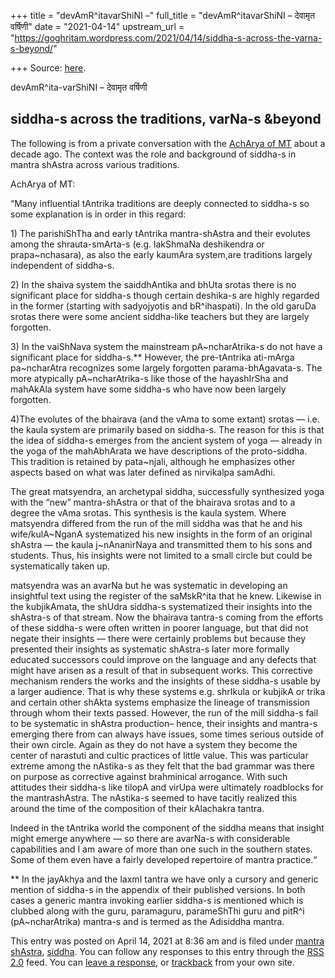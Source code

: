 +++
title = "devAmR^itavarShiNI –"
full_title = "devAmR^itavarShiNI – देवामृत वर्षिणी"
date = "2021-04-14"
upstream_url = "https://goghritam.wordpress.com/2021/04/14/siddha-s-across-the-varna-s-beyond/"

+++
Source: [here](https://goghritam.wordpress.com/2021/04/14/siddha-s-across-the-varna-s-beyond/).

devAmR^ita-varShiNI – देवामृत वर्षिणी

## siddha-s across the traditions, varNa-s &beyond

The following is from a private conversation with the [AchArya of
MT](https://manasataramgini.wordpress.com/) about a decade ago. The
context was the role and background of siddha-s in mantra shAstra across
various traditions.

AchArya of MT:

“Many influential tAntrika traditions are deeply connected to siddha-s
so some explanation is in order in this regard:

1\) The parishiShTha and early tAntrika mantra-shAstra and their
evolutes among the shrauta-smArta-s (e.g. lakShmaNa deshikendra or
prapa\~nchasara), as also the early kaumAra system,are traditions
largely independent of siddha-s.

2\) In the shaiva system the saiddhAntika and bhUta srotas there is no
significant place for siddha-s though certain deshika-s are highly
regarded in the former (starting with sadyojyotis and bR^ihaspati). In
the old garuDa srotas there were some ancient siddha-like teachers but
they are largely forgotten.

3\) In the vaiShNava system the mainstream pA\~ncharAtrika-s do not have
a significant place for siddha-s.\*\* However, the pre-tAntrika
ati-mArga pa\~ncharAtra recognizes some largely forgotten
parama-bhAgavata-s. The more atypically pA\~ncharAtrika-s like those of
the hayashIrSha and mahAkAla system have some siddha-s who have now been
largely forgotten.

4)The evolutes of the bhairava (and the vAma to some extant) srotas —
i.e. the kaula system are primarily based on siddha-s. The reason for
this is that the idea of siddha-s emerges from the ancient system of
yoga — already in the yoga of the mahAbhArata we have descriptions of
the proto-siddha. This tradition is retained by pata\~njali, although he
emphasizes other aspects based on what was later defined as nirvikalpa
samAdhi.

The great matsyendra, an archetypal siddha, successfully synthesized
yoga with the “new” mantra-shAstra or that of the bhairava srotas and to
a degree the vAma srotas. This synthesis is the kaula system. Where
matsyendra differed from the run of the mill siddha was that he and his
wife/kulA\~NganA systematized his new insights in the form of an
original shAstra — the kaula j\~nAnanirNaya and transmitted them to his
sons and students. Thus, his insights were not limited to a small circle
but could be systematically taken up.

  
matsyendra was an avarNa but he was systematic in developing an
insightful text using the register of the saMskR^ita that he knew.
Likewise in the kubjikAmata, the shUdra siddha-s systematized their
insights into the shAstra-s of that stream. Now the bhairava tantra-s
coming from the efforts of these siddha-s were often written in poorer
language, but that did not negate their insights — there were certainly
problems but because they presented their insights as systematic
shAstra-s later more formally educated successors could improve on the
language and any defects that might have arisen as a result of that in
subsequent works. This corrective mechanism renders the works and the
insights of these siddha-s usable by a larger audience. That is why
these systems e.g. shrIkula or kubjikA or trika and certain other shAkta
systems emphasize the lineage of transmission through whom their texts
passed. However, the run of the mill siddha-s fail to be systematic in
shAstra production– hence, their insights and mantra-s emerging there
from can always have issues, some times serious outside of their own
circle. Again as they do not have a system they become the center of
narastuti and cultic practices of little value. This was particular
extreme among the nAstika-s as they felt that the bad grammar was there
on purpose as corrective against brahminical arrogance. With such
attitudes their siddha-s like tilopA and virUpa were ultimately
roadblocks for the mantrashAstra. The nAstika-s seemed to have tacitly
realized this around the time of the composition of their kAlachakra
tantra.

  
Indeed in the tAntrika world the component of the siddha means that
insight might emerge anywhere — so there are avarNa-s with considerable
capabilities and I am aware of more than one such in the southern
states. Some of them even have a fairly developed repertoire of mantra
practice.“

\*\* In the jayAkhya and the laxmI tantra we have only a cursory and
generic mention of siddha-s in the appendix of their published versions.
In both cases a generic mantra invoking earlier siddha-s is mentioned
which is clubbed along with the guru, paramaguru, parameShThi guru and
pitR^i (pA\~ncharAtrika) mantra-s and is termed as the Adisiddha mantra.

This entry was posted on April 14, 2021 at 8:36 am and is filed under
[mantra
shAstra](https://goghritam.wordpress.com/category/mantra-shastra/),
[siddha](https://goghritam.wordpress.com/category/mantra-shastra/siddha/).
You can follow any responses to this entry through the [RSS
2.0](https://goghritam.wordpress.com/2021/04/14/siddha-s-across-the-varna-s-beyond/feed/)
feed. You can [leave a response](#respond), or
[trackback](https://goghritam.wordpress.com/2021/04/14/siddha-s-across-the-varna-s-beyond/trackback/)
from your own site.

